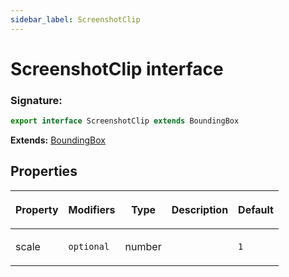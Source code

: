 ```yaml
---
sidebar_label: ScreenshotClip
---
```


# ScreenshotClip interface

### Signature:

```typescript
export interface ScreenshotClip extends BoundingBox
```

**Extends:** [BoundingBox](./puppeteer.boundingbox.md)

## Properties

<table><thead><tr><th>

Property

</th><th>

Modifiers

</th><th>

Type

</th><th>

Description

</th><th>

Default

</th></tr></thead>
<tbody><tr><td>

<span id="scale">scale</span>

</td><td>

`optional`

</td><td>

number

</td><td>

</td><td>

`1`

</td></tr>
</tbody></table>
